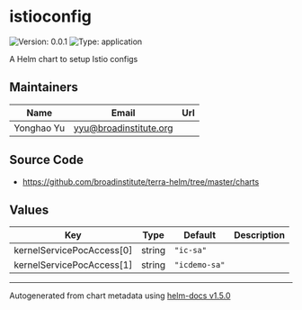 # istioconfig

![Version: 0.0.1](https://img.shields.io/badge/Version-0.0.1-informational?style=flat-square) ![Type: application](https://img.shields.io/badge/Type-application-informational?style=flat-square)

A Helm chart to setup Istio configs

## Maintainers

| Name | Email | Url |
| ---- | ------ | --- |
| Yonghao Yu | yyu@broadinstitute.org |  |

## Source Code

* <https://github.com/broadinstitute/terra-helm/tree/master/charts>

## Values

| Key | Type | Default | Description |
|-----|------|---------|-------------|
| kernelServicePocAccess[0] | string | `"ic-sa"` |  |
| kernelServicePocAccess[1] | string | `"icdemo-sa"` |  |

----------------------------------------------
Autogenerated from chart metadata using [helm-docs v1.5.0](https://github.com/norwoodj/helm-docs/releases/v1.5.0)
